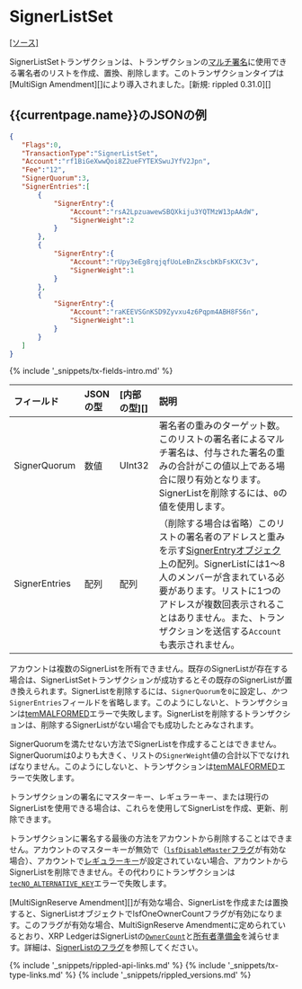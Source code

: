 # SignerListSet
[[ソース]<br>](https://github.com/ripple/rippled/blob/ef511282709a6a0721b504c6b7703f9de3eecf38/src/ripple/app/tx/impl/SetSignerList.cpp "Source")

SignerListSetトランザクションは、トランザクションの[マルチ署名](multi-signing.html)に使用できる署名者のリストを作成、置換、削除します。このトランザクションタイプは[MultiSign Amendment][]により導入されました。[新規: rippled 0.31.0][]

## {{currentpage.name}}のJSONの例

```json
{
   "Flags":0,
   "TransactionType":"SignerListSet",
   "Account":"rf1BiGeXwwQoi8Z2ueFYTEXSwuJYfV2Jpn",
   "Fee":"12",
   "SignerQuorum":3,
   "SignerEntries":[
       {
           "SignerEntry":{
               "Account":"rsA2LpzuawewSBQXkiju3YQTMzW13pAAdW",
               "SignerWeight":2
           }
       },
       {
           "SignerEntry":{
               "Account":"rUpy3eEg8rqjqfUoLeBnZkscbKbFsKXC3v",
               "SignerWeight":1
           }
       },
       {
           "SignerEntry":{
               "Account":"raKEEVSGnKSD9Zyvxu4z6Pqpm4ABH8FS6n",
               "SignerWeight":1
           }
       }
   ]
}
```

{% include '_snippets/tx-fields-intro.md' %}
<!--{# fix md highlighting_ #}-->

| フィールド         | JSONの型 | [内部の型][] | 説明                  |
|:--------------|:----------|:------------------|:-----------------------------|
| SignerQuorum  | 数値    | UInt32            | 署名者の重みのターゲット数。このリストの署名者によるマルチ署名は、付与された署名の重みの合計がこの値以上である場合に限り有効となります。SignerListを削除するには、`0`の値を使用します。 |
| SignerEntries | 配列     | 配列             | （削除する場合は省略）このリストの署名者のアドレスと重みを示す[SignerEntryオブジェクト](signerlist.html#signerentryオブジェクト)の配列。SignerListには1～8人のメンバーが含まれている必要があります。リストに1つのアドレスが複数回表示されることはありません。また、トランザクションを送信する`Account`も表示されません。 |

アカウントは複数のSignerListを所有できません。既存のSignerListが存在する場合は、SignerListSetトランザクションが成功するとその既存のSignerListが置き換えられます。SignerListを削除するには、`SignerQuorum`を`0`に設定し、_かつ_`SignerEntries`フィールドを省略します。このようにしないと、トランザクションは[temMALFORMED](tem-codes.html)エラーで失敗します。SignerListを削除するトランザクションは、削除するSignerListがない場合でも成功したとみなされます。

SignerQuorumを満たせない方法でSignerListを作成することはできません。SignerQuorumは0よりも大きく、リストの`SignerWeight`値の合計以下でなければなりません。このようにしないと、トランザクションは[temMALFORMED](tem-codes.html)エラーで失敗します。

トランザクションの署名にマスターキー、レギュラーキー、または現行のSignerListを使用できる場合は、これらを使用してSignerListを作成、更新、削除できます。

トランザクションに署名する最後の方法をアカウントから削除することはできません。アカウントのマスターキーが無効で（[`lsfDisableMaster`フラグ](accountroot.html#accountrootのフラグ)が有効な場合）、アカウントで[レギュラーキー](cryptographic-keys.html)が設定されていない場合、アカウントからSignerListを削除できません。その代わりにトランザクションは[`tecNO_ALTERNATIVE_KEY`](tec-codes.html)エラーで失敗します。

[MultiSignReserve Amendment][]が有効な場合、SignerListを作成または置換すると、SignerListオブジェクトでlsfOneOwnerCountフラグが有効になります。このフラグが有効な場合、MultiSignReserve Amendmentに定められているとおり、XRP LedgerはSignerListの[`OwnerCount`](accountroot.html#accountrootフィールド)と[所有者準備金](reserves.html#所有者準備金)を減らせます。詳細は、[SignerListのフラグ](signerlist.html#signerlistのフラグ)を参照してください。

<!--{# common link defs #}-->
{% include '_snippets/rippled-api-links.md' %}
{% include '_snippets/tx-type-links.md' %}
{% include '_snippets/rippled_versions.md' %}
